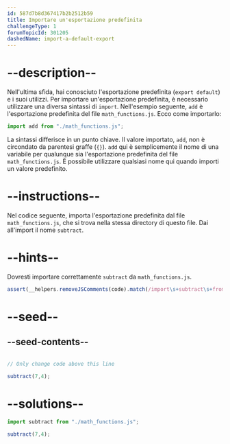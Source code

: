 ```yaml
---
id: 587d7b8d367417b2b2512b59
title: Importare un'esportazione predefinita
challengeType: 1
forumTopicId: 301205
dashedName: import-a-default-export
---
```


# --description--

Nell'ultima sfida, hai conosciuto l'esportazione predefinita (`export default`) e i suoi utilizzi. Per importare un'esportazione predefinita, è necessario utilizzare una diversa sintassi di `import`. Nell'esempio seguente, `add` è l'esportazione predefinita del file `math_functions.js`. Ecco come importarlo:

```js
import add from "./math_functions.js";
```

La sintassi differisce in un punto chiave. Il valore importato, `add`, non è circondato da parentesi graffe (`{}`). `add` qui è semplicemente il nome di una variabile per qualunque sia l'esportazione predefinita del file `math_functions.js`. È possibile utilizzare qualsiasi nome qui quando importi un valore predefinito.

# --instructions--

Nel codice seguente, importa l'esportazione predefinita dal file `math_functions.js`, che si trova nella stessa directory di questo file. Dai all'import il nome `subtract`.

# --hints--

Dovresti importare correttamente `subtract` da `math_functions.js`.

```js
assert(__helpers.removeJSComments(code).match(/import\s+subtract\s+from\s+('|")\.\/math_functions\.js\1/g));
```

# --seed--

## --seed-contents--

```js

// Only change code above this line

subtract(7,4);
```

# --solutions--

```js
import subtract from "./math_functions.js";

subtract(7,4);
```
